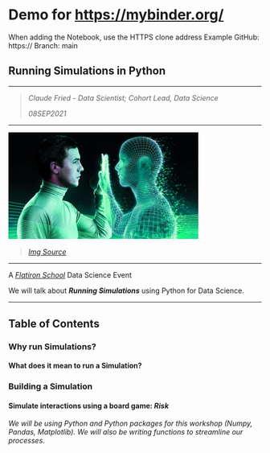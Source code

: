 # Demo for https://mybinder.org/
When adding the Notebook,  use the HTTPS clone address
Example GitHub:   https://
Branch: main

## Running Simulations in Python

---

> *Claude Fried - Data Scientist; Cohort Lead, Data Science*
>
> *08SEP2021*

---

<img src='images/artistic-illustration-of-simulation-theory.jpeg' width=75%>

> <a href='https://www.unrevealedfiles.com/is-the-universe-a-computer-simulation/'>*Img Source*</a>

---

A <a href='https://flatironschool.com/campus-and-online-data-science-bootcamp/'>*Flatiron School*</a> Data Science Event

We will talk about ***Running Simulations*** using Python for Data Science.

---

## Table of Contents

### Why run Simulations?

#### What does it mean to run a Simulation?

### Building a Simulation

#### Simulate interactions using a board game: *Risk*

*We will be using Python and Python packages for this workshop (Numpy, Pandas, Matplotlib). We will also be writing functions to streamline our processes.*
